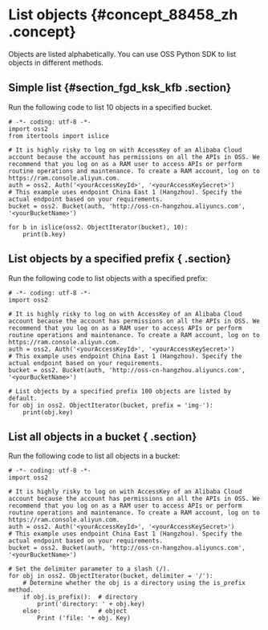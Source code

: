 # List objects {#concept_88458_zh .concept}

Objects are listed alphabetically. You can use OSS Python SDK to list objects in different methods.

## Simple list {#section_fgd_ksk_kfb .section}

Run the following code to list 10 objects in a specified bucket.

```language-python
# -*- coding: utf-8 -*-
import oss2
from itertools import islice

# It is highly risky to log on with AccessKey of an Alibaba Cloud account because the account has permissions on all the APIs in OSS. We recommend that you log on as a RAM user to access APIs or perform routine operations and maintenance. To create a RAM account, log on to https://ram.console.aliyun.com.
auth = oss2. Auth('<yourAccessKeyId>', '<yourAccessKeySecret>')
# This example uses endpoint China East 1 (Hangzhou). Specify the actual endpoint based on your requirements.
bucket = oss2. Bucket(auth, 'http://oss-cn-hangzhou.aliyuncs.com', '<yourBucketName>')

for b in islice(oss2. ObjectIterator(bucket), 10):
    print(b.key)

```

## List objects by a specified prefix { .section}

Run the following code to list objects with a specified prefix:

```language-python
# -*- coding: utf-8 -*-
import oss2

# It is highly risky to log on with AccessKey of an Alibaba Cloud account because the account has permissions on all the APIs in OSS. We recommend that you log on as a RAM user to access APIs or perform routine operations and maintenance. To create a RAM account, log on to https://ram.console.aliyun.com.
auth = oss2. Auth('<yourAccessKeyId>', '<yourAccessKeySecret>')
# This example uses endpoint China East 1 (Hangzhou). Specify the actual endpoint based on your requirements.
bucket = oss2. Bucket(auth, 'http://oss-cn-hangzhou.aliyuncs.com', '<yourBucketName>')

# List objects by a specified prefix 100 objects are listed by default.
for obj in oss2. ObjectIterator(bucket, prefix = 'img-'):
    print(obj.key)

```

## List all objects in a bucket { .section}

Run the following code to list all objects in a bucket:

```language-python
# -*- coding: utf-8 -*-
import oss2

# It is highly risky to log on with AccessKey of an Alibaba Cloud account because the account has permissions on all the APIs in OSS. We recommend that you log on as a RAM user to access APIs or perform routine operations and maintenance. To create a RAM account, log on to https://ram.console.aliyun.com.
auth = oss2. Auth('<yourAccessKeyId>', '<yourAccessKeySecret>')
# This example uses endpoint China East 1 (Hangzhou). Specify the actual endpoint based on your requirements.
bucket = oss2. Bucket(auth, 'http://oss-cn-hangzhou.aliyuncs.com', '<yourBucketName>')

# Set the delimiter parameter to a slash (/).
for obj in oss2. ObjectIterator(bucket, delimiter = '/'):
	# Determine whether the obj is a directory using the is_prefix method.
    if obj.is_prefix():  # directory
        print('directory: ' + obj.key)
    else:                # object
        Print ('file: '+ obj. Key)

```

